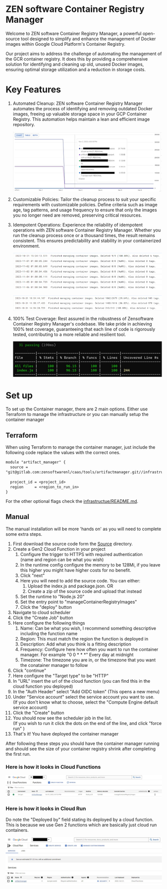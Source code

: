 # ZEN software Container Registry Manager

Welcome to ZEN software Container Registry Manager, a powerful open-source tool designed to simplify and enhance the management of Docker images within Google Cloud Platform's Container Registry.

Our project aims to address the challenge of automating the management of the GCR container registry. It does this by providing a comprehensive solution for identifying and cleaning up old, unused Docker images, ensuring optimal storage utilization and a reduction in storage costs.

# Key Features

1. Automated Cleanup: ZEN software Container Registry Manager automates the process of identifying and removing outdated Docker images, freeing up valuable storage space in your GCP Container Registry. This automation helps maintain a lean and efficient image repository.

   ![storage savings](/screenshots/before_after.jpg)

2. Customizable Policies: Tailor the cleanup process to suit your specific requirements with customizable policies. Define criteria such as image age, tag patterns, and usage frequency to ensure that only the images you no longer need are removed, preserving critical resources.

3. Idempotent Operations: Experience the reliability of idempotent operations with ZEN software Container Registry Manager. Whether you run the cleanup process once or a thousand times, the result remains consistent. This ensures predictability and stability in your containerized environment.

   ![idempotent](/screenshots/idempotent.jpg)

   ![partial deletes](/screenshots/containers_tags.jpg)

4. 100% Test Coverage: Rest assured in the robustness of Zensoftware Container Registry Manager's codebase. We take pride in achieving 100% test coverage, guaranteeing that each line of code is rigorously tested, contributing to a more reliable and resilient tool.

   ![test coverage](/screenshots/tests.jpg)

# Set up
To set up the Container manager, there are 2 main options. Either use Terraform to manage the infrastructure or you can manually setup the container manager

## Terraform

When using Terraform to manage the container manager, just include the following code replace the values with the correct ones. 
~~~
module "artifact_manager" {
  source = "git@gitlab.com:zensoftwarenl/caas/tools/artifactmanager.git//infrastructure"

  project_id = <project_id>
  region     = <region_to_run_in>
}
~~~

For the other optional flags check the [infrastructue/README.md](infrastructure/README.md). 

## Manual

The manual installation will be more 'hands on' as you will need to complete some extra steps. 

1. First download the source code form the [Source](source) directory.  
2. Create a Gen2 Cloud Function in your project
   1.  Configure the trigger to HTTPS with required authentication <br> (name and region can be what you wish)
   2. In the runtime config configure the memory to be 128Mi, if you leave this higher you might have higher costs for no benefit. 
   3. Click "next"
   4. Here you will need to add the source code. You can either:
      1. Upload the index.js and package.json. OR
      2. Create a zip of the source code and upload that instead
   5. Set the runtime to "Node.js 20"
   6. Set the entry point to "manageContainerRegistryImages"
   7. Click the "deploy" button
3.  Navigate to cloud scheduler
4. Click the "Create Job" button
5. Here configure the following things
   1. Name: Can be what you wish, I recommend something descriptive including the function name
   2. Region: This must match the region the function is deployed in
   3. Description: Add what you think is a fitting description
   4. Frequency: Configure here how often you want to run the container manager. For example "0 0 * * *" Every day at midnight
   5. Timezone: The timezone you are in, or the timezone that you want the conatainer manager to follow
6. Click "continue"
7. Here configure the "Target type" to be "HTTP"
8. In "URL" insert the url of the cloud function (you can find this in the cloud function you deployed)
9. In the "Auth Header" select "Add OIDC token" (This opens a new menu)
10. Under "Service account" select the service account you want to use. <br> (If you don't know what to choose, select the "Compute Engine default service account)
11. Click the "Create" button
12. You should now see the scheduler job in the list. <br> (If you wish to run it click the dots on the end of the line, and click "force run" ) 
13. That's it! You have deployed the container manager 

After following these steps you should have the container manager running and should see the size of your container registry shrink after completing the first run.

### Here is how it looks in Cloud Functions
![result in Cloud Functions](/screenshots/final_function.jpg)


### Here is how it looks in Cloud Run

Do note the "Deployed by" field stating its deployed by a cloud function. This is because we use Gen 2 functions which are basically just cloud run containers. 

![result in Cloud Run](/screenshots/final_cloud_run.jpg)

